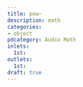```yaml
---
title: pow~
description: math
categories:
- object
pdcategory: Audio Math
inlets:
  1st:
outlets:
  1st:
draft: true
---
```



